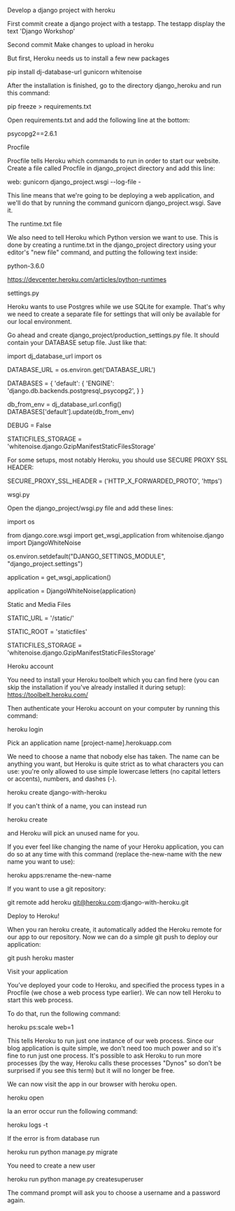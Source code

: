 
Develop a django project with heroku

First commit create a django project with a testapp. The testapp display the text 'Django Workshop'

Second commit Make changes to upload in heroku

But first, Heroku needs us to install a few new packages

pip install dj-database-url gunicorn whitenoise

After the installation is finished, go to the directory django_heroku and run this command:

pip freeze > requirements.txt

Open requirements.txt and add the following line at the bottom:

psycopg2==2.6.1

Procfile

Procfile tells Heroku which commands to run in order to start our website. Create a file called Procfile in django_project directory and add this line:

web: gunicorn django_project.wsgi --log-file -

This line means that we're going to be deploying a web application, and we'll do that by running the command gunicorn django_project.wsgi. Save it.

The runtime.txt file

We also need to tell Heroku which Python version we want to use. This is done by creating a runtime.txt in the django_project directory using your editor's "new file" command, and putting the following text inside:

python-3.6.0

https://devcenter.heroku.com/articles/python-runtimes

settings.py

Heroku wants to use Postgres while we use SQLite for example. That's why we need to create a separate file for settings that will only be available for our local environment.

Go ahead and create django_project/production_settings.py file. It should contain your DATABASE setup file. Just like that:

import dj_database_url
import os

DATABASE_URL = os.environ.get('DATABASE_URL')

DATABASES = {
    'default': {
        'ENGINE': 'django.db.backends.postgresql_psycopg2',
    }
}

db_from_env = dj_database_url.config()
DATABASES['default'].update(db_from_env)

DEBUG = False

STATICFILES_STORAGE = 'whitenoise.django.GzipManifestStaticFilesStorage'

For some setups, most notably Heroku, you should use SECURE PROXY SSL HEADER:

SECURE_PROXY_SSL_HEADER = ('HTTP_X_FORWARDED_PROTO', 'https')

wsgi.py

Open the django_project/wsgi.py file and add these lines:

import os

from django.core.wsgi import get_wsgi_application
from whitenoise.django import DjangoWhiteNoise

os.environ.setdefault("DJANGO_SETTINGS_MODULE", "django_project.settings")

application = get_wsgi_application()

application = DjangoWhiteNoise(application)

Static and Media Files

STATIC_URL = '/static/'

STATIC_ROOT = 'staticfiles'

STATICFILES_STORAGE = 'whitenoise.django.GzipManifestStaticFilesStorage'

Heroku account

You need to install your Heroku toolbelt which you can find here (you can skip the installation if you've already installed it during setup): https://toolbelt.heroku.com/

Then authenticate your Heroku account on your computer by running this command:

heroku login

Pick an application name [project-name].herokuapp.com

We need to choose a name that nobody else has taken. The name can be anything you want, but Heroku is quite strict as to what characters you can use: you're only allowed to use simple lowercase letters (no capital letters or accents), numbers, and dashes (-).

heroku create django-with-heroku

If you can't think of a name, you can instead run

heroku create

and Heroku will pick an unused name for you.

If you ever feel like changing the name of your Heroku application, you can do so at any time with this command (replace the-new-name with the new name you want to use):

heroku apps:rename the-new-name

If you want to use a git repository:

git remote add heroku git@heroku.com:django-with-heroku.git

Deploy to Heroku!

When you ran heroku create, it automatically added the Heroku remote for our app to our repository. Now we can do a simple git push to deploy our application:

git push heroku master

Visit your application

You’ve deployed your code to Heroku, and specified the process types in a Procfile (we chose a web process type earlier). We can now tell Heroku to start this web process.

To do that, run the following command:

heroku ps:scale web=1

This tells Heroku to run just one instance of our web process. Since our blog application is quite simple, we don't need too much power and so it's fine to run just one process. It's possible to ask Heroku to run more processes (by the way, Heroku calls these processes "Dynos" so don't be surprised if you see this term) but it will no longer be free.

We can now visit the app in our browser with heroku open.

heroku open

Ia an error occur run the following command:

heroku logs -t

If the error is from database run

heroku run python manage.py migrate

You need to create a new user

heroku run python manage.py createsuperuser

The command prompt will ask you to choose a username and a password again.
